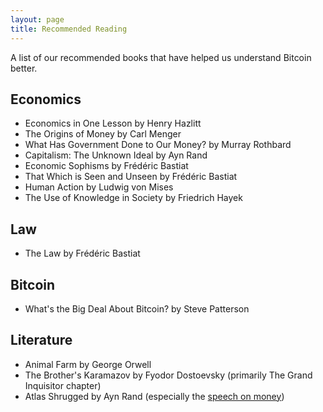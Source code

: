 ```yaml
---
layout: page
title: Recommended Reading
---
```


A list of our recommended books that have helped us understand Bitcoin better.

## Economics

- Economics in One Lesson by Henry Hazlitt
- The Origins of Money by Carl Menger
- What Has Government Done to Our Money? by Murray Rothbard
- Capitalism: The Unknown Ideal by Ayn Rand
- Economic Sophisms by Frédéric Bastiat
- That Which is Seen and Unseen by Frédéric Bastiat
- Human Action by Ludwig von Mises
- The Use of Knowledge in Society by Friedrich Hayek

## Law

- The Law by Frédéric Bastiat

## Bitcoin

- What's the Big Deal About Bitcoin? by Steve Patterson

## Literature

- Animal Farm by George Orwell
- The Brother's Karamazov by Fyodor Dostoevsky (primarily The Grand Inquisitor chapter)
- Atlas Shrugged by Ayn Rand (especially the [speech on money](https://www.capitalismmagazine.com/2002/08/franciscos-money-speech/))
